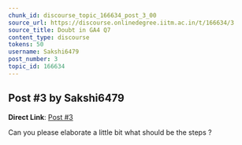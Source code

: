 ```yaml
---
chunk_id: discourse_topic_166634_post_3_00
source_url: https://discourse.onlinedegree.iitm.ac.in/t/166634/3
source_title: Doubt in GA4 Q7
content_type: discourse
tokens: 50
username: Sakshi6479
post_number: 3
topic_id: 166634
---
```


## Post #3 by Sakshi6479

**Direct Link**: [Post #3](https://discourse.onlinedegree.iitm.ac.in/t/166634/3)

Can you please elaborate a little bit what should be the steps ?
